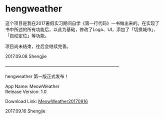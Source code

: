 # hengweather

这个项目是我在2017暑假实习期间自学《第一行代码》一书做出来的。在实现了书中所述的所有功能后，以此为基础，修改了Logo、UI，添加了「切换城市」、「自动定位」等功能。

项目尚未结束，往后会继续完善。

2017.09.08 Shengjie

——————————————————————————

hengweather 第一版正式发布！

App Name: MeowWeather  
Release Version: 1.0

Download Link: [MeowWeather20170916](https://pan.baidu.com/s/1bEF1Wa)

2017.09.16 Shengjie
